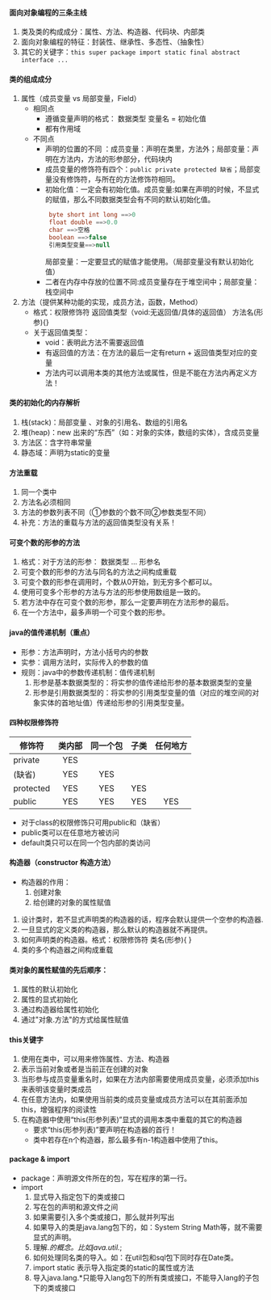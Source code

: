 #### 面向对象编程的三条主线
1. 类及类的构成成分：属性、方法、构造器、代码块、内部类
2. 面向对象编程的特征：封装性、继承性、多态性、（抽象性）
3. 其它的关键字：`this super package import static final abstract interface ...`
#### 类的组成成分
   1. 属性（成员变量 vs 局部变量，Field）
      - 相同点
         - 遵循变量声明的格式： 数据类型 变量名 = 初始化值
         - 都有作用域
      - 不同点
         - 声明的位置的不同 ：成员变量：声明在类里，方法外；局部变量：声明在方法内，方法的形参部分，代码块内
         - 成员变量的修饰符有四个：`public private protected 缺省`；局部变量没有修饰符，与所在的方法修饰符相同。         
         - 初始化值：一定会有初始化值。成员变量:如果在声明的时候，不显式的赋值，那么不同数据类型会有不同的默认初始化值。
            ```java
             byte short int long ==>0
             float double ==>0.0
             char ==>空格
             boolean ==>false 
             引用类型变量==>null
             ```
            局部变量：一定要显式的赋值才能使用。（局部变量没有默认初始化值）
         - 二者在内存中存放的位置不同:成员变量存在于堆空间中；局部变量：栈空间中
   2. 方法（提供某种功能的实现，成员方法，函数，Method）
      - 格式：权限修饰符 返回值类型（void:无返回值/具体的返回值） 方法名(形参){}
      - 关于返回值类型：
         - void：表明此方法不需要返回值
         - 有返回值的方法：在方法的最后一定有return + 返回值类型对应的变量
         - 方法内可以调用本类的其他方法或属性，但是不能在方法内再定义方法！
      
#### 类的初始化的内存解析
   1. 栈(stack)：局部变量 、对象的引用名、数组的引用名
   2. 堆(heap)：new 出来的“东西”（如：对象的实体，数组的实体），含成员变量
   3. 方法区：含字符串常量
   4. 静态域：声明为static的变量
#### 方法重载
   1. 同一个类中 
   2. 方法名必须相同 
   3. 方法的参数列表不同（①参数的个数不同②参数类型不同）
   4. 补充：方法的重载与方法的返回值类型没有关系！
#### 可变个数的形参的方法
   1. 格式：对于方法的形参： 数据类型 ... 形参名
   2. 可变个数的形参的方法与同名的方法之间构成重载
   3. 可变个数的形参在调用时，个数从0开始，到无穷多个都可以。
   4. 使用可变多个形参的方法与方法的形参使用数组是一致的。
   5. 若方法中存在可变个数的形参，那么一定要声明在方法形参的最后。
   6. 在一个方法中，最多声明一个可变个数的形参。
#### java的值传递机制（重点）
   - 形参：方法声明时，方法小括号内的参数
   - 实参：调用方法时，实际传入的参数的值
   - 规则：java中的参数传递机制：值传递机制
      1. 形参是基本数据类型的：将实参的值传递给形参的基本数据类型的变量
      2. 形参是引用数据类型的：将实参的引用类型变量的值（对应的堆空间的对象实体的首地址值）传递给形参的引用类型变量。
#### 四种权限修饰符
   修饰符 | 类内部 | 同一个包 | 子类 | 任何地方
   --- | :---: | :---: | :---: | :---:
   private | YES | | | 
   (缺省) | YES | YES | |
   protected| YES | YES | YES |
   public |YES |YES |YES |YES
   - 对于class的权限修饰只可用public和（缺省）
   - public类可以在任意地方被访问
   - default类只可以在同一个包内部的类访问
#### 构造器（constructor 构造方法）
   - 构造器的作用：
      1. 创建对象
      2. 给创建的对象的属性赋值
   1. 设计类时，若不显式声明类的构造器的话，程序会默认提供一个空参的构造器.
   2. 一旦显式的定义类的构造器，那么默认的构造器就不再提供。
   3. 如何声明类的构造器。格式：权限修饰符  类名(形参){ }
   4. 类的多个构造器之间构成重载
#### 类对象的属性赋值的先后顺序：
   1. 属性的默认初始化 
   2. 属性的显式初始化
   3. 通过构造器给属性初始化
   4. 通过"对象.方法"的方式给属性赋值
#### this关键字
   1. 使用在类中，可以用来修饰属性、方法、构造器
   2. 表示当前对象或者是当前正在创建的对象
   3. 当形参与成员变量重名时，如果在方法内部需要使用成员变量，必须添加this来表明该变量时类成员
   4. 在任意方法内，如果使用当前类的成员变量或成员方法可以在其前面添加this，增强程序的阅读性
   5. 在构造器中使用“this(形参列表)”显式的调用本类中重载的其它的构造器
      - 要求“this(形参列表)”要声明在构造器的首行！
      - 类中若存在n个构造器，那么最多有n-1构造器中使用了this。
#### package & import
   - package：声明源文件所在的包，写在程序的第一行。
   - import
      1. 显式导入指定包下的类或接口
      2. 写在包的声明和源文件之间
      3. 如果需要引入多个类或接口，那么就并列写出
      4. 如果导入的类是java.lang包下的，如：System String Math等，就不需要显式的声明。
      5. 理解.*的概念。比如java.util.*;
      6. 如何处理同名类的导入。如：在util包和sql包下同时存在Date类。
      7. import static 表示导入指定类的static的属性或方法
      8. 导入java.lang.*只能导入lang包下的所有类或接口，不能导入lang的子包下的类或接口